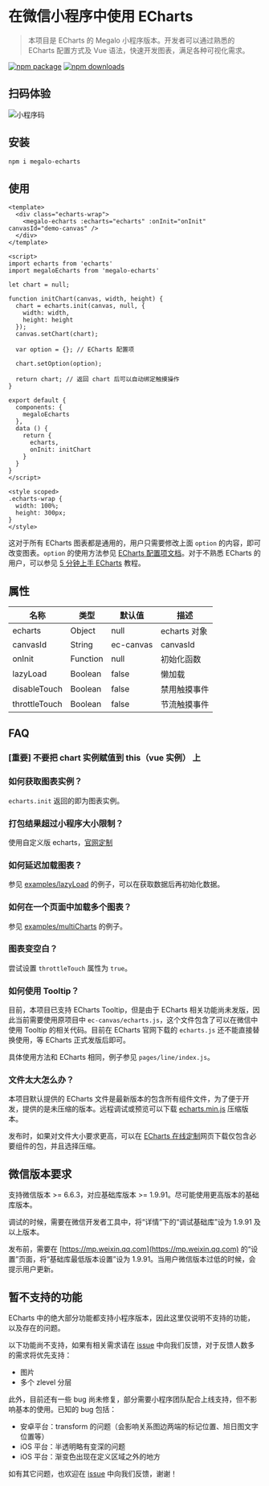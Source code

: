 # 在微信小程序中使用 ECharts

> 本项目是 ECharts 的 Megalo 小程序版本。开发者可以通过熟悉的 ECharts 配置方式及 Vue 语法，快速开发图表，满足各种可视化需求。

[![npm package](https://img.shields.io/npm/v/megalo-echarts.svg)](https://npmjs.org/package/megalo-echarts)
[![npm downloads](https://img.shields.io/npm/dm/megalo-echarts.svg)](https://npmjs.org/package/megalo-echarts)


## 扫码体验
![小程序码](./static/qrcode.jpg)


## 安装

``` bash
npm i megalo-echarts
```


## 使用
``` vue
<template>
  <div class="echarts-wrap">
    <megalo-echarts :echarts="echarts" :onInit="onInit" canvasId="demo-canvas" />
  </div>
</template>

<script>
import echarts from 'echarts'
import megaloEcharts from 'megalo-echarts'

let chart = null;

function initChart(canvas, width, height) {
  chart = echarts.init(canvas, null, {
    width: width,
    height: height
  });
  canvas.setChart(chart);

  var option = {}; // ECharts 配置项

  chart.setOption(option);

  return chart; // 返回 chart 后可以自动绑定触摸操作
}

export default {
  components: {
    megaloEcharts
  },
  data () {
    return {
      echarts,
      onInit: initChart
    }
  }
}
</script>

<style scoped>
.echarts-wrap {
  width: 100%;
  height: 300px;
}
</style>

```

这对于所有 ECharts 图表都是通用的，用户只需要修改上面 `option` 的内容，即可改变图表。`option` 的使用方法参见 [ECharts 配置项文档](http://echarts.baidu.com/option.html)。对于不熟悉 ECharts 的用户，可以参见 [5 分钟上手 ECharts](http://echarts.baidu.com/tutorial.html#5%20%E5%88%86%E9%92%9F%E4%B8%8A%E6%89%8B%20ECharts) 教程。


## 属性

| 名称         | 类型           | 默认值         | 描述           |
| -------------|--------------- | ------------- | ------------- |
| echarts      | Object         | null          | echarts 对象  |
| canvasId     | String         | ec-canvas     | canvasId      |
| onInit       | Function       | null          | 初始化函数     |
| lazyLoad     | Boolean        | false         | 懒加载         |
| disableTouch | Boolean        | false         | 禁用触摸事件   |
| throttleTouch| Boolean        | false         | 节流触摸事件   |


## FAQ

### [重要] 不要把 chart 实例赋值到 this（vue 实例） 上

### 如何获取图表实例？

`echarts.init` 返回的即为图表实例。

### 打包结果超过小程序大小限制？

使用自定义版 echarts，[官网定制](http://echarts.baidu.com/builder.html)

### 如何延迟加载图表？

参见 [examples/lazyLoad](./examples/src/pages/demos/lazyLoad.vue) 的例子，可以在获取数据后再初始化数据。

### 如何在一个页面中加载多个图表？

参见 [examples/multiCharts](./examples/src/pages/demos/multiCharts.vue) 的例子。

### 图表变空白？

尝试设置 `throttleTouch` 属性为 `true`。

### 如何使用 Tooltip？

目前，本项目已支持 ECharts Tooltip，但是由于 ECharts 相关功能尚未发版，因此当前需要使用原项目中 `ec-canvas/echarts.js`，这个文件包含了可以在微信中使用 Tooltip 的相关代码。目前在 ECharts 官网下载的 `echarts.js` 还不能直接替换使用，等 ECharts 正式发版后即可。

具体使用方法和 ECharts 相同，例子参见 `pages/line/index.js`。

### 文件太大怎么办？

本项目默认提供的 ECharts 文件是最新版本的包含所有组件文件，为了便于开发，提供的是未压缩的版本。远程调试或预览可以下载 [echarts.min.js](https://github.com/apache/incubator-echarts/blob/master/dist/echarts.min.js) 压缩版本。

发布时，如果对文件大小要求更高，可以在 [ECharts 在线定制](http://echarts.baidu.com/builder.html)网页下载仅包含必要组件的包，并且选择压缩。


## 微信版本要求

支持微信版本 >= 6.6.3，对应基础库版本 >= 1.9.91。尽可能使用更高版本的基础库版本。

调试的时候，需要在微信开发者工具中，将“详情”下的“调试基础库”设为 1.9.91 及以上版本。

发布前，需要在 [https://mp.weixin.qq.com](https://mp.weixin.qq.com) 的“设置”页面，将“基础库最低版本设置”设为 1.9.91。当用户微信版本过低的时候，会提示用户更新。


## 暂不支持的功能

ECharts 中的绝大部分功能都支持小程序版本，因此这里仅说明不支持的功能，以及存在的问题。

以下功能尚不支持，如果有相关需求请在 [issue](https://github.com/ecomfe/echarts-for-weixin/issues) 中向我们反馈，对于反馈人数多的需求将优先支持：

- 图片
- 多个 zlevel 分层

此外，目前还有一些 bug 尚未修复，部分需要小程序团队配合上线支持，但不影响基本的使用。已知的 bug 包括：

- 安卓平台：transform 的问题（会影响关系图边两端的标记位置、旭日图文字位置等）
- iOS 平台：半透明略有变深的问题
- iOS 平台：渐变色出现在定义区域之外的地方

如有其它问题，也欢迎在 [issue](https://github.com/ecomfe/echarts-for-weixin/issues) 中向我们反馈，谢谢！
